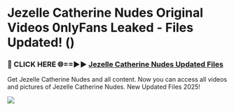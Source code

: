 # Jezelle Catherine Nudes Original Videos 0nlyFans Leaked - Files Updated! ()

<h3>🔴 CLICK HERE 🌐==►► <a href="https://tinyurl.com/2p9ay9w9" rel="nofollow">Jezelle Catherine Nudes Updated Files</a></h3>

Get Jezelle Catherine Nudes and all content. Now you can access all videos and pictures of Jezelle Catherine Nudes. New Updated Files 2025!

[![](https://i.imgur.com/KQgVmj3.gif)](https://tinyurl.com/2p9ay9w9)
